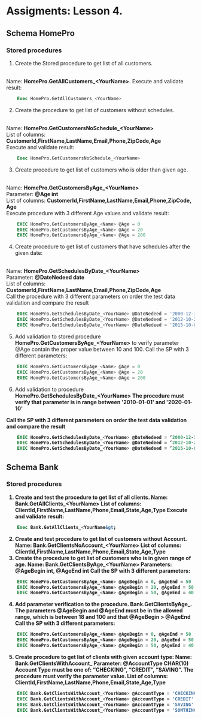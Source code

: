 # Assigments: Lesson 4.

## Schema HomePro

### Stored procedures

1. Create the Stored procedure to get list of all customers. 
<br>
Name: <b>HomePro.GetAllCustomers_&lt;YourName&gt;</b>.
Execute and validate result:

```sql
	Exec HomePro.GetAllCustomers_<YourName>
```	
	
2. Create the procedure to get list of customers without schedules. 
<br>
Name: <b>HomePro.GetCustomersNoSchedule_&lt;YourName&gt;</b>
<br>
List of columns: <b>CustomerId,FirstName,LastName,Email,Phone,ZipCode,Age</b>
<br>
Execute and validate result: 

```sql
	Exec HomePro.GetCustomersNoSchedule_<YourName>
```	
	
3. Create procedure to get list of customers who is older than given age.
<br>
Name: <b>HomePro.GetCustomersByAge_&lt;YourName&gt;</b>
<br>
Parameter: <b>@Age int</b>
<br>
List of columns: <b>CustomerId,FirstName,LastName,Email,Phone,ZipCode, Age</b>
<br>
Execute procedure with 3 different Age values and validate result: 

```sql
	EXEC HomePro.GetCustomersByAge_<Name> @Age = 0
	EXEC HomePro.GetCustomersByAge_<Name> @Age = 20
	EXEC HomePro.GetCustomersByAge_<Name> @Age = 200
```
4. Create procedure to get list of customers that have schedules after the given date:
<br>
Name: <b>HomePro.GetSchedulesByDate_&lt;YourName&gt;</b>
<br>
Parameter: <b>@DateNedeed date</b>
<br>
List of columns: <b>CustomerId,FirstName,LastName,Email,Phone,ZipCode,Age</b>
<br>
Call the procedure with 3 different parameters on order the test data validation and compare the result

```sql
	EXEC HomePro.GetSchedulesByDate_<YourName> @DateNedeed = '2000-12-31'
	EXEC HomePro.GetSchedulesByDate_<YourName> @DateNedeed = '2012-10-21'
	EXEC HomePro.GetSchedulesByDate_<YourName> @DateNedeed = '2015-10-01'
```
5. Add validation to stored procedure <b>HomePro.GetCustomersByAge_&lt;YourName&gt;</b> to verify parameter @Age contain the proper value between 10 and 100. Call the SP with 3 different parameters:

```sql
	EXEC HomePro.GetCustomersByAge_<Name> @Age = 0
	EXEC HomePro.GetCustomersByAge_<Name> @Age = 20
	EXEC HomePro.GetCustomersByAge_<Name> @Age = 200
```
6. Add validation to procedure <b>HomePro.GetSchedulesByDate_&lt;YourName&gt;<b>
The procedure must verify that parameter is in range between '2010-01-01' and '2020-01-10'

Call the SP with 3 different parameters on order the test data validation and compare the result

```sql
	EXEC HomePro.GetSchedulesByDate_<YourName> @DateNedeed = ‘2000-12-31’
	EXEC HomePro.GetSchedulesByDate_<YourName> @DateNedeed = ‘2012-10-21’
	EXEC HomePro.GetSchedulesByDate_<YourName> @DateNedeed = ‘2015-10-01
```


## Schema Bank

### Stored procedures

1. Create and test the procedure to get list of all clients. 
Name: Bank.GetAllClients_<YourName&gt;
List of columns: ClientId,FirstName,LastName,Phone,Email,State,Age,Type
Execute and validate result: 

```sql
	Exec Bank.GetAllClients_<YourName&gt;
```
2. Create and test procedure to get list of customers without Account. 
Name: Bank.GetClientsNoAccount_<YourName&gt;
List of columns: ClientId,FirstName,LastName,Phone,Email,State,Age,Type
3. Create the procedure to get list of customers who is in given range of age. 
Name: Bank.GetClientsByAge_<YourName&gt;
Parameters: @AgeBegin int, @AgeEnd int
Call the SP with 3 different parameters:

```sql
	EXEC HomePro.GetCustomersByAge_<Name> @AgeBegin = 0, @AgeEnd = 50 
	EXEC HomePro.GetCustomersByAge_<Name> @AgeBegin = 20, @AgeEnd = 50 
	EXEC HomePro.GetCustomersByAge_<Name> @AgeBegin = 50, @AgeEnd = 40 
```
4. Add parameter verification to the procedure. Bank.GetClientsByAge_<YourName>.
The parameters @AgeBegin and @AgeEnd must be in the allowed range, which is between 18 
and 100 and that @AgeBegin > @AgeEnd
Call the SP with 3 different parameters:

```sql
	EXEC HomePro.GetCustomersByAge_<Name> @AgeBegin = 0, @AgeEnd = 50 
	EXEC HomePro.GetCustomersByAge_<Name> @AgeBegin = 20, @AgeEnd = 50 
	EXEC HomePro.GetCustomersByAge_<Name> @AgeBegin = 50, @AgeEnd = 40 
```
5. Create procedure to get list of clients with given account type:
Name: Bank.GetClientsWithAccount_<YourName>
Parameter: @AccountType CHAR(10)
Account Type must be one of: “CHECKING”, “CREDIT”, “SAVING”. 
The procedure must verify the parameter value. 
List of columns: ClientId,FirstName,LastName,Phone,Email,State,Age,Type

```sql
	EXEC Bank.GetClientsWithAccount_<YourName> @AccountType = 'CHECKING'
	EXEC Bank.GetClientsWithAccount_<YourName> @AccountType = 'CREDIT'
	EXEC Bank.GetClientsWithAccount_<YourName> @AccountType = 'SAVING'
	EXEC Bank.GetClientsWithAccount_<YourName> @AccountType = 'SOMTHING ELSE'
```
